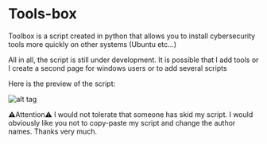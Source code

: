 # Tools-box
Toolbox is a script created in python that allows you to install cybersecurity tools more quickly on other systems (Ubuntu etc...)

All in all, the script is still under development. It is possible that I add tools or I create a second page for windows users or to add several scripts

Here is the preview of the script:

![alt tag](https://cdn.discordapp.com/attachments/1113779678935793737/1129447588081447034/Capture_decran_du_2023-07-14_18-06-21.png)

⚠️Attention⚠️ I would not tolerate that someone has skid my script. I would obviously like you not to copy-paste my script and change the author names. Thanks very much.

